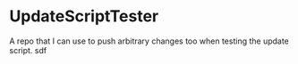 # UpdateScriptTester
A repo that I can use to push arbitrary changes too when testing the update script.
sdf